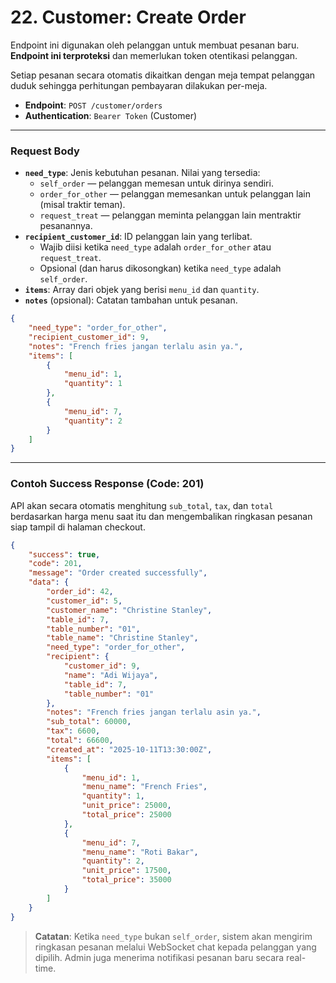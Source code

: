 # 22. Customer: Create Order

Endpoint ini digunakan oleh pelanggan untuk membuat pesanan baru. **Endpoint ini terproteksi** dan memerlukan token otentikasi pelanggan.

Setiap pesanan secara otomatis dikaitkan dengan meja tempat pelanggan duduk sehingga perhitungan pembayaran dilakukan per-meja.

-   **Endpoint**: `POST /customer/orders`
-   **Authentication**: `Bearer Token` (Customer)

---

### Request Body

-   **`need_type`**: Jenis kebutuhan pesanan. Nilai yang tersedia:
    -   `self_order` — pelanggan memesan untuk dirinya sendiri.
    -   `order_for_other` — pelanggan memesankan untuk pelanggan lain (misal traktir teman).
    -   `request_treat` — pelanggan meminta pelanggan lain mentraktir pesanannya.
-   **`recipient_customer_id`**: ID pelanggan lain yang terlibat.
    -   Wajib diisi ketika `need_type` adalah `order_for_other` atau `request_treat`.
    -   Opsional (dan harus dikosongkan) ketika `need_type` adalah `self_order`.
-   **`items`**: Array dari objek yang berisi `menu_id` dan `quantity`.
-   **`notes`** (opsional): Catatan tambahan untuk pesanan.

```json
{
    "need_type": "order_for_other",
    "recipient_customer_id": 9,
    "notes": "French fries jangan terlalu asin ya.",
    "items": [
        {
            "menu_id": 1,
            "quantity": 1
        },
        {
            "menu_id": 7,
            "quantity": 2
        }
    ]
}
```

---
### Contoh Success Response (Code: 201)

API akan secara otomatis menghitung `sub_total`, `tax`, dan `total` berdasarkan harga menu saat itu dan mengembalikan ringkasan pesanan siap tampil di halaman checkout.

```json
{
    "success": true,
    "code": 201,
    "message": "Order created successfully",
    "data": {
        "order_id": 42,
        "customer_id": 5,
        "customer_name": "Christine Stanley",
        "table_id": 7,
        "table_number": "01",
        "table_name": "Christine Stanley",
        "need_type": "order_for_other",
        "recipient": {
            "customer_id": 9,
            "name": "Adi Wijaya",
            "table_id": 7,
            "table_number": "01"
        },
        "notes": "French fries jangan terlalu asin ya.",
        "sub_total": 60000,
        "tax": 6600,
        "total": 66600,
        "created_at": "2025-10-11T13:30:00Z",
        "items": [
            {
                "menu_id": 1,
                "menu_name": "French Fries",
                "quantity": 1,
                "unit_price": 25000,
                "total_price": 25000
            },
            {
                "menu_id": 7,
                "menu_name": "Roti Bakar",
                "quantity": 2,
                "unit_price": 17500,
                "total_price": 35000
            }
        ]
    }
}
```

> **Catatan**: Ketika `need_type` bukan `self_order`, sistem akan mengirim ringkasan pesanan melalui WebSocket chat kepada pelanggan yang dipilih. Admin juga menerima notifikasi pesanan baru secara real-time.
